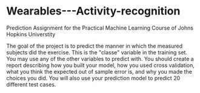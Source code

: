# Wearables---Activity-recognition
Prediction Assignment for the Practical Machine Learning Course of Johns Hopkins Universtity

The goal of the project is to predict the manner in which the measured subjects did the exercise. This is the "classe" variable in the training set. You may use any of the other variables to predict with. You should create a report describing how you built your model, how you used cross validation, what you think the expected out of sample error is, and why you made the choices you did. You will also use your prediction model to predict 20 different test cases.
